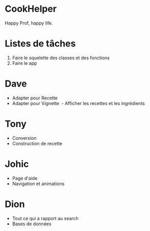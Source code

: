 # CookHelper
Happy Prof, happy life.

# Listes de tâches

1. Faire le squelette des classes et des fonctions
2. Faire le app

# Dave
  - Adapter pour Recette
  - Adapter pour Vignette
  - Afficher les recettes et les ingrédients
  
# Tony
  - Conversion
  - Construction de recette 
  
# Johic
  - Page d'aide
  - Navigation et animations

# Dion
  - Tout ce qui a rapport au search
  - Bases de données
